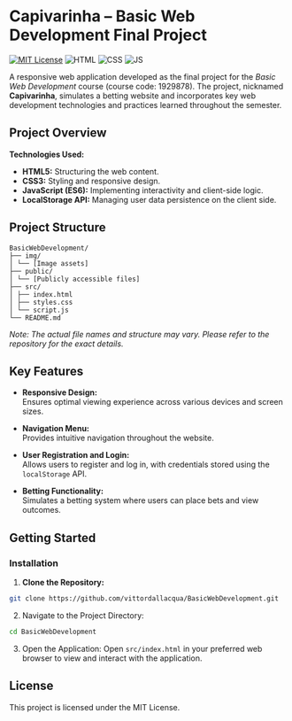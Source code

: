 # Capivarinha – Basic Web Development Final Project

[![MIT License](https://img.shields.io/badge/License-MIT-green.svg)](LICENSE)
![HTML](https://img.shields.io/badge/Built_with-HTML-orange)
![CSS](https://img.shields.io/badge/CSS-blue)
![JS](https://img.shields.io/badge/JavaScript-yellow)


A responsive web application developed as the final project for the *Basic Web Development* course (course code: 1929878). The project, nicknamed **Capivarinha**, simulates a betting website and incorporates key web development technologies and practices learned throughout the semester.

## Project Overview

**Technologies Used:**
- **HTML5:** Structuring the web content.
- **CSS3:** Styling and responsive design.
- **JavaScript (ES6):** Implementing interactivity and client-side logic.
- **LocalStorage API:** Managing user data persistence on the client side.

## Project Structure

```
BasicWebDevelopment/
├── img/
│ └── [Image assets]
├── public/
│ └── [Publicly accessible files]
├── src/
│ ├── index.html
│ ├── styles.css
│ └── script.js
└── README.md
```

*Note: The actual file names and structure may vary. Please refer to the repository for the exact details.*

## Key Features

- **Responsive Design:**  
  Ensures optimal viewing experience across various devices and screen sizes.

- **Navigation Menu:**  
  Provides intuitive navigation throughout the website.

- **User Registration and Login:**  
  Allows users to register and log in, with credentials stored using the `localStorage` API.

- **Betting Functionality:**  
  Simulates a betting system where users can place bets and view outcomes.

## Getting Started

### Installation

1. **Clone the Repository:**
```bash
git clone https://github.com/vittordallacqua/BasicWebDevelopment.git
```
   
2. Navigate to the Project Directory:

```bash
cd BasicWebDevelopment
```

3. Open the Application:
Open ```src/index.html``` in your preferred web browser to view and interact with the application.

## License

This project is licensed under the MIT License.
